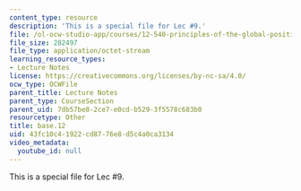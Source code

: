 ```yaml
---
content_type: resource
description: 'This is a special file for Lec #9.'
file: /ol-ocw-studio-app/courses/12-540-principles-of-the-global-positioning-system-spring-2012/43fc10c41922cd8776e8d5c4a0ca3134_base.12
file_size: 282497
file_type: application/octet-stream
learning_resource_types:
- Lecture Notes
license: https://creativecommons.org/licenses/by-nc-sa/4.0/
ocw_type: OCWFile
parent_title: Lecture Notes
parent_type: CourseSection
parent_uid: 7db57be8-2ce7-e0cd-b529-3f5578c683b0
resourcetype: Other
title: base.12
uid: 43fc10c4-1922-cd87-76e8-d5c4a0ca3134
video_metadata:
  youtube_id: null
---
```

This is a special file for Lec #9.